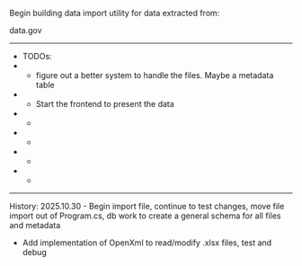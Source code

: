 Begin building data import utility for data extracted from: 

data.gov

*************************************************************************
* TODOs:                                     
* - figure out a better system to handle the files. Maybe a metadata table
* - Start the frontend to present the data
* - 
* - 
* - 
* - 
*************************************************************************

History:
2025.10.30 - Begin import file, continue to test changes, move file import out of Program.cs, db work to create a general schema for all files and metadata
- Add implementation of OpenXml to read/modify .xlsx files, test and debug